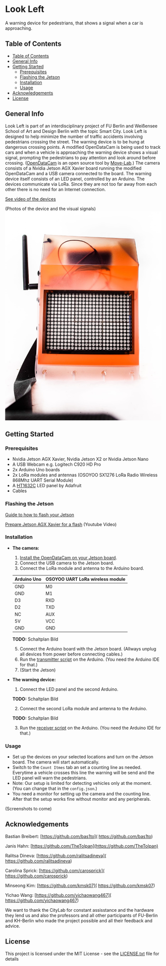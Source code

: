 # Look Left

A warning device for pedestrians, that shows a signal when a car is approaching.

## Table of Contents

* [Table of Contents](#table-of-contents)
* [General Info](#general-info)
* [Getting Started](#getting-started)
    * [Prerequisites](#prerequisites)
    * [Flashing the Jetson](#flashing-the-jetson)
    * [Installation](#installation)
    * [Usage](#usage)
* [Acknowledgements](#acknowledgements)
* [License](#license)

## General Info

Look Left is part of an interdisciplinary project of FU Berlin and Weißensee School of Art and Design Berlin with the topic Smart City. Look Left is designed to help minimize the number of traffic accidents involving pedestrians crossing the street. The warning device is to be hung at dangerous crossing points. A modified OpenDataCam is being used to track cars and when a vehicle is approaching the warning device shows a visual signal, prompting the pedestrians to pay attention and look around before crossing. ([OpenDataCam]( https://github.com/opendatacam/opendatacam) is an open source tool by [Move-Lab](https://www.move-lab.com/).)
The camera consists of a Nvidia Jetson AGX Xavier board running the modified OpenDataCam and a USB camera connected to the board.
The warning device itself consists of an LED panel, controlled by an Arduino.
The devices communicate via LoRa. Since they are not too far away from each other there is no need for an Internet connection.

[See video of the devices](https://vimeo.com/391959944)

(Photos of the device and the visual signals)
![Our Device](https://github.com/bas1to/lookleft/blob/master/Documentation/Picture%20of%20our%20Device.jpeg)

## Getting Started

### Prerequisites
+ Nvidia Jetson AGX Xavier, Nvidia Jetson X2 or Nvidia Jetson Nano
+ A USB Webcam e.g. Logitech C920 HD Pro
+ 2x Arduino Uno boards
+ 2x LoRa modules and antennas (OSOYOO SX1276 LoRa Radio Wireless 868Mhz UART Serial Module)
+ A [HT1632C](https://learn.adafruit.com/16x24-led-matrix/introduction) LED panel by Adafruit
+ Cables

### Flashing the Jetson
[Guide to how to flash your Jetson](https://github.com/opendatacam/opendatacam/blob/master/documentation/jetson/FLASH_JETSON.md) 

[Prepare Jetson AGX Xavier for a flash](https://www.youtube.com/watch?v=-nX8eD7FusQ) (Youtube Video)

### Installation
- **The camera:**
  1. [Install the OpenDataCam on your Jetson board](https://github.com/bas1to/lookleft/blob/master/Documentation/Installation_Guide_OpenDataCam.md).
  2. Connect the USB camera to the Jetson board.
  3. Connect the LoRa module and antenna to the Arduino board.

  | Arduino Uno | OSOYOO UART LoRa wireless module |
  | ----------- | -------------------------------- |
  | GND | M0 |
  | GND | M1 |
  | D3 | RXD |
  | D2 | TXD |
  | NC | AUX |
  | 5V | VCC |
  | GND | GND |
  
  **TODO:** Schaltplan Bild
  
  5. Connect the Arduino board with the Jetson board. (Allways unplug all devices from power before connecting cables.)
  6. Run the [transmitter script](https://github.com/bas1to/lookleft/blob/master/transmitter.ino) on the Arduino. (You need the Arduino IDE for that.)
  7. (Start the Jetson)
  
- **The warning device:**
  1. Connect the LED panel and the second Arduino.
  
  **TODO:** Schaltplan Bild
  
  2. Connect the second LoRa module and antenna to the Arduino.
  
  **TODO:** Schaltplan Bild
  
  3. Run the [receiver script]( https://github.com/bas1to/lookleft/blob/master/receiver_panel_improved.ino) on the Arduino. (You need the Arduino IDE for that.)


### Usage
- Set up the devices on your selected locations and turn on the Jetson board. The camera will start automatically.
- Switch to the `Count Itmes` tab an set a counting line as needed. Everytime a vehicle crosses this line the warning will be send and the LED panel will warn the pedestrians.
- Note: Our setup is limited for detecting vehicles only at the moment. (You can change that in the `config.json`.)
- You need a monitor for setting up the camera and the counting line. After that the setup works fine without monitor and any peripherals.

(Screenshots to come)

## Acknowledgements
Bastian Breibert: [https://github.com/bas1to]( https://github.com/bas1to)

Janis Hahn: [https://github.com/TheTolpan](https://github.com/TheTolpan)

Ralitsa Dineva: [https://github.com/ralitsadineva]( https://github.com/ralitsadineva)

Carolina Sprick: [https://github.com/carosprick]( https://github.com/carosprick)

Minseong Kim: [https://github.com/kmsk07]( https://github.com/kmsk07)

Yichao Wang: [https://github.com/yichaowang467]( https://github.com/yichaowang467)

We want to thank the CityLab for constant assisstance and the hardware they lend us and also the professors and all other participants of FU-Berlin and KH-Berlin who made the project possible and all their feedback and advice. 

## License
This project is licensed under the MIT License - see the [LICENSE.txt]( https://github.com/bas1to/lookleft/blob/master/LICENSE.txt) file for details
